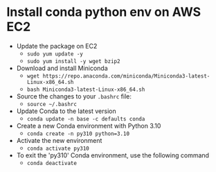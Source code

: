 # Install conda python env on AWS EC2
- Update the package on EC2
  - ```sudo yum update -y```
  - ```sudo yum install -y wget bzip2```
- Download and install Miniconda
  - ```wget https://repo.anaconda.com/miniconda/Miniconda3-latest-Linux-x86_64.sh```
  - ```bash Miniconda3-latest-Linux-x86_64.sh```
- Source the changes to your `.bashrc` file:
  - `source ~/.bashrc`
- Update Conda to the latest version
  - `conda update -n base -c defaults conda`
- Create a new Conda environment with Python 3.10
  - `conda create -n py310 python=3.10` 
- Activate the new environment
  - `conda activate py310` 
- To exit the 'py310' Conda environment, use the following command
  - `conda deactivate`


